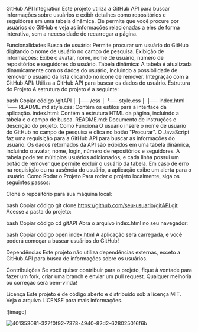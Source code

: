 GitHub API Integration
Este projeto utiliza a GitHub API para buscar informações sobre usuários e exibir detalhes como repositórios e seguidores em uma tabela dinâmica. Ele permite que você procure por usuários do GitHub e veja as informações relacionadas a eles de forma interativa, sem a necessidade de recarregar a página.

Funcionalidades
Busca de usuário: Permite procurar um usuário do GitHub digitando o nome de usuário no campo de pesquisa.
Exibição de informações: Exibe o avatar, nome, nome de usuário, número de repositórios e seguidores do usuário.
Tabela dinâmica: A tabela é atualizada dinamicamente com os dados do usuário, incluindo a possibilidade de remover o usuário da lista clicando no ícone de remover.
Integração com a GitHub API: Utiliza a GitHub API para buscar os dados do usuário.
Estrutura do Projeto
A estrutura do projeto é a seguinte:

bash
Copiar código
/gitAPI
│
├── /css
│   └── style.css
│
├── index.html
└── README.md
style.css: Contém os estilos para a interface da aplicação.
index.html: Contém a estrutura HTML da página, incluindo a tabela e o campo de busca.
README.md: Documento de instruções e descrição do projeto.
Como Funciona
O usuário insere o nome de usuário do GitHub no campo de pesquisa e clica no botão "Procurar".
O JavaScript faz uma requisição para a GitHub API para buscar as informações do usuário.
Os dados retornados da API são exibidos em uma tabela dinâmica, incluindo o avatar, nome, login, número de repositórios e seguidores.
A tabela pode ter múltiplos usuários adicionados, e cada linha possui um botão de remover que permite excluir o usuário da tabela.
Em caso de erro na requisição ou na ausência do usuário, a aplicação exibe um alerta para o usuário.
Como Rodar o Projeto
Para rodar o projeto localmente, siga os seguintes passos:

Clone o repositório para sua máquina local:

bash
Copiar código
git clone https://github.com/seu-usuario/gitAPI.git
Acesse a pasta do projeto:

bash
Copiar código
cd gitAPI
Abra o arquivo index.html no seu navegador:

bash
Copiar código
open index.html
A aplicação será carregada, e você poderá começar a buscar usuários do GitHub!

Dependências
Este projeto não utiliza dependências externas, exceto a GitHub API para busca de informações sobre os usuários.

Contribuições
Se você quiser contribuir para o projeto, fique à vontade para fazer um fork, criar uma branch e enviar um pull request. Qualquer melhoria ou correção será bem-vinda!

Licença
Este projeto é de código aberto e distribuído sob a licença MIT. Veja o arquivo LICENSE para mais informações.

![image]



![401353081-327f0f92-7378-4940-82d2-628025016f6b](https://github.com/user-attachments/assets/38b6347e-28a6-4953-b68a-f5ecbd004906)
